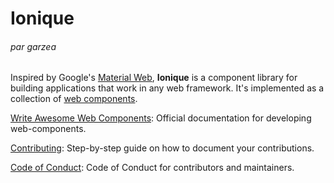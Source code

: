 # Ionique

###### par garzea

Inspired by Google's [Material Web](https://github.com/material-components/material-web#readme), **Ionique** is a component library for building applications that work in any web framework. It's implemented as a collection of [web components](https://developer.mozilla.org/en-US/docs/Web/Web_Components).

[Write Awesome Web Components](./docs/WAWC.md): Official documentation for developing web-components.

[Contributing](./CONTRIBUTING.md): Step-by-step guide on how to document your contributions.

[Code of Conduct](./CODE_OF_CONDUCT.md): Code of Conduct for contributors and maintainers.